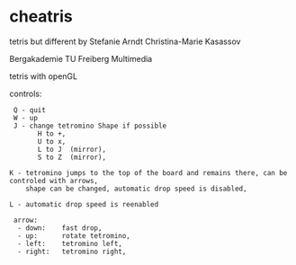 # cheatris
tetris but different
by
Stefanie Arndt
Christina-Marie Kasassov

Bergakademie TU Freiberg
Multimedia

tetris with openGL

controls:

     Q - quit
     W - up
     J - change tetromino Shape if possible
           H to +,
           U to x,
           L to J  (mirror),
           S to Z  (mirror),
      
    K - tetromino jumps to the top of the board and remains there, can be controled with arrows, 
        shape can be changed, automatic drop speed is disabled, 
 
    L - automatic drop speed is reenabled 

     arrow:
      - down:    fast drop,
      - up:      rotate tetromino,
      - left:    tetromino left,
      - right:   tetromino right,
  
  
